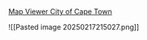 
[Map Viewer City of Cape Town](https://citymaps.capetown.gov.za/EGISViewer/)

![[Pasted image 20250217215027.png]]
